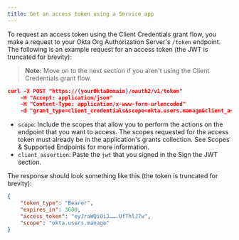 ```yaml
---
title: Get an access token using a Service app
---
```

To request an access token using the Client Credentials grant flow, you make a request to your Okta Org Authorization Server's `/token` endpoint.
The following is an example request for an access token (the JWT is truncated for brevity):

> **Note:** Move on to the <GuideLink link="../save-access-token">next section</GuideLink> if you aren't using the Client Credentials grant flow.

```json
curl -X POST "https://{yourOktaDomain}/oauth2/v1/token"
    -H "Accept: application/json"
    -H "Content-Type: application/x-www-form-urlencoded"
    -d "grant_type=client_credentials&scope=okta.users.manage&client_assertion_type=urn%3Aietf%3Aparams%3Aoauth%3Aclient-assertion-type%3Ajwt-bearer&client_assertion=eyJhbGciOiJSUzI1NiJ9.eyJzdWIiOiIwb2Fua3JrMHJqYXJBOXhpSzBoNyIsImlzcyI6IjBvYW5rcmswcmphckE5eGlLMGg3IiwiYXVkIjoiaHR0cHM6Ly9nZW5lcmljb2lkYy5va3RhcHJldmlldy5jb20vb2F1dGgyL3YxL3Rva2VuIiwiaWF0IjoxNTY5NDI2NDY1LCJleHAiOjE1Njk0MjcwNjUsImp0aSI6IjUxMzNiY2M4LTBkNTctNDlhZi04YTZjLTMyNThkMjlmODIzYiJ9.MdYZ6haG3zK....I6W7VAA&redirect_uri=http%3A%2F%2Flocalhost%3A8080%2Fauthorization-code%2Fcallback"
```

* `scope`: Include the scopes that allow you to perform the actions on the endpoint that you want to access. The scopes requested for the access token must already be in the application's grants collection. See <GuideLink link="../scopes">Scopes & Supported Endpoints</GuideLink> for more information.
* `client_assertion`: Paste the `jwt` that you signed in the <GuideLink link="../use-client-credentials-grant-flow/#sign-the-jwt">Sign the JWT</GuideLink> section.

The response should look something like this (the token is truncated for brevity):

```json
{
    "token_type": "Bearer",
    "expires_in": 3600,
    "access_token": "eyJraWQiOiJ…….UfThlJ7w",
    "scope": "okta.users.manage"
}
```

<NextSectionLink/>